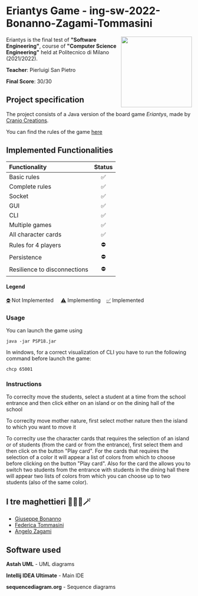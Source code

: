 # Eriantys Game - ing-sw-2022-Bonanno-Zagami-Tommasini
<img src="https://www.craniocreations.it/storage/media/products/50/104/Eriantys_scatola3D+ombra.png" width=192px height=192px align="right" />

Eriantys is the final test of **"Software Engineering"**, course of **"Computer Science Engineering"** held at Politecnico di Milano (2021/2022).

**Teacher**: Pierluigi San Pietro

**Final Score**: 30/30

## Project specification
The project consists of a Java version of the board game *Eriantys*, made by [Cranio Creations](https://www.craniocreations.it/prodotto/eriantys).

You can find the rules of the game [here](https://www.craniocreations.it/wp-content/uploads/2021/11/Eriantys_ITA_bassa.pdf)
## Implemented Functionalities
| Functionality                | Status |
|:-----------------------------|:------:|
| Basic rules                  |   ✅    |
| Complete rules               |   ✅    |
| Socket                       |   ✅    |
| GUI                          |   ✅️   |
| CLI                          |   ✅️   |
| Multiple games               |   ✅    |
| All character cards          |   ✅    |
| Rules for 4 players          |   ⛔    |
| Persistence                  |   ⛔    |
| Resilience to disconnections |   ⛔    |

#### Legend
[⛔]() Not Implemented &nbsp;&nbsp;&nbsp;&nbsp;[⚠️]() Implementing&nbsp;&nbsp;&nbsp;&nbsp;[✅]() Implemented

### Usage
You can launch the game using
```
java -jar PSP18.jar
```
In windows, for a correct visualization of CLI you have to run the following command before launch the game:
```
chcp 65001
```
### Instructions
To correclty move the students, select a student at a time from the school entrance and then click either on an island or on the dining hall of the school

To correclty move mother nature, first select mother nature then the island to which you want to move it

To correclty use the character cards that requires the selection of an island or of students (from the card or from the entrance), first select them and then click on the button "Play card".
For the cards that requires the selection of a color it will appear a list of colors from which to choose before clicking on the button "Play card". Also for the card the allows you to switch two students from the entrance with students in the dining hall there will appear two lists of colors from which you can choose up to two students (also of the same color).
## I tre maghettieri 🧙‍♂️🎩🪄
* [Giuseppe Bonanno](https://github.com/bonnyAL99)
* [Federica Tommasini](https://github.com/federicatommasini)
* [Angelo Zagami](https://github.com/CoffeOverflow)

## Software used

**Astah UML** - UML diagrams

**Intellij IDEA Ultimate** - Main IDE

**sequencediagram.org** - Sequence diagrams
